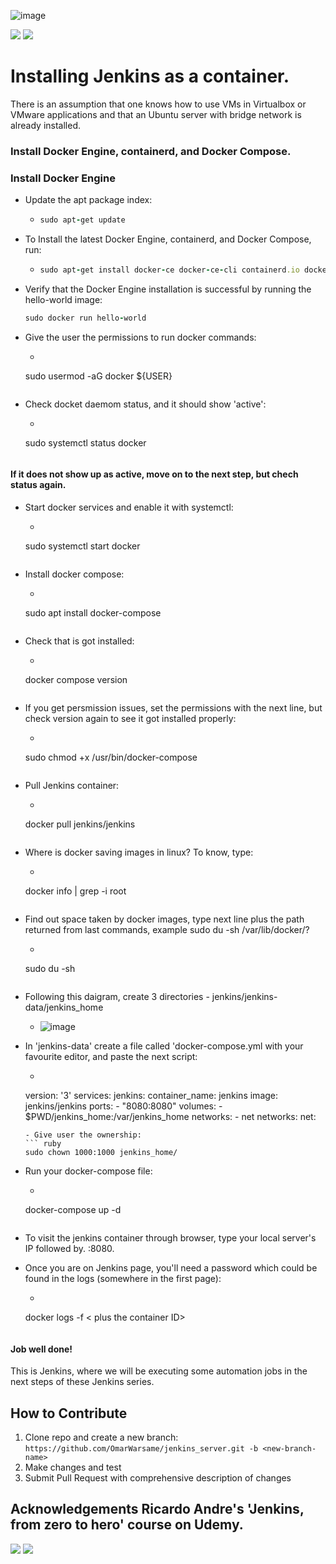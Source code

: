 ![image](https://user-images.githubusercontent.com/99705293/231359477-cfdfcd3b-b7bc-4bc5-8341-463e1923fcda.png)


[![](https://img.shields.io/badge/LinkedIn-blue?style=for-the-badge)](https://www.linkedin.com/in/owarsame?lipi=urn%3Ali%3Apage%3Ad_flagship3_profile_view_base_contact_details%3BSOodhTsXT4CPjEe8q6c1Aw%3D%3D)
[![](https://img.shields.io/badge/github-darkgrey?style=for-the-badge)](https://github.com/OmarWarsame)
<!---[![](https://img.shields.io/badge/book-blueviolet?style=for-the-badge)](https://hamzamohdzubair.github.io/redant/)--->
<!---[![](https://img.shields.io/badge/API-yellow?style=for-the-badge)](https://docs.rs/crate/redant/latest)--->
<!---[![](https://img.shields.io/badge/Crates.io-orange?style=for-the-badge)](https://crates.io/crates/redant)--->
# Installing Jenkins as a container.


There is an assumption that one knows how to use VMs in Virtualbox or VMware applications and that an Ubuntu server with bridge network is already installed.
### Install Docker Engine, containerd, and Docker Compose.

### Install Docker Engine
+ Update the apt package index:
  - ``` ruby
    sudo apt-get update
    ```
+ To Install the latest Docker Engine, containerd, and Docker Compose, run:

  - ``` ruby
    sudo apt-get install docker-ce docker-ce-cli containerd.io docker-buildx-plugin docker-compose-plugin
    ```
+ Verify that the Docker Engine installation is successful by running the hello-world image:
    ``` ruby
    sudo docker run hello-world
    ```
+ Give the user the permissions to run docker commands:
  - ``` ruby
  sudo usermod -aG docker ${USER}
  ```
+ Check docket daemom status, and it should show 'active':
  - ``` ruby 
  sudo systemctl status docker
  ```
#### If it does not show up as active, move on to the next step, but chech status again.
+ Start docker services and enable it with systemctl:
  - ``` ruby
  sudo systemctl start docker
  ```
+ Install docker compose:
  - ``` ruby
  sudo apt  install docker-compose
  ```
+ Check that is got installed:
  - ``` ruby
  docker compose version
  ```
+ If you get persmission issues, set the permissions with the next line, but check version again to see it got installed properly:
  - ``` ruby
  sudo chmod +x /usr/bin/docker-compose
  ```
+ Pull Jenkins container:
  - ``` ruby
  docker pull jenkins/jenkins
  ```
+ Where is docker saving images in linux? To know, type:
  - ``` ruby
  docker info | grep -i root
  ```
+ Find out space taken by docker images, type next line plus the path returned from last commands, example sudo du -sh /var/lib/docker/?
  - ``` ruby
  sudo du -sh
  ```
+ Following this daigram, create 3 directories - jenkins/jenkins-data/jenkins_home
  - ![image](https://user-images.githubusercontent.com/99705293/231308698-2530d913-963e-4c27-862a-ce0b1b78dc66.png)

+ In 'jenkins-data' create a file called 'docker-compose.yml with your favourite editor, and paste the next script:
  - ``` ruby
  version: '3' 
  services: 
    jenkins:
      container_name: jenkins 
      image: jenkins/jenkins 
      ports:
        - "8080:8080" 
      volumes:
        - $PWD/jenkins_home:/var/jenkins_home 
      networks:
        - net
  networks:
    net:
  ```
  - Give user the ownership:
  ``` ruby
  sudo chown 1000:1000 jenkins_home/
  ```
+ Run your docker-compose file:
  - ``` ruby
  docker-compose up -d
  ```
+ To visit the jenkins container through browser, type your local server's IP followed by. :8080.

+ Once you are on Jenkins page, you'll need a password which could be found in the logs (somewhere in the first page):
  - ``` ruby
  docker logs -f < plus the container ID>
  ```

#### Job well done!
This is Jenkins, where we will be executing some automation jobs in the next steps of these Jenkins series.


**How to Contribute**
---

1. Clone repo and create a new branch: `https://github.com/OmarWarsame/jenkins_server.git -b <new-branch-name>`
2. Make changes and test
3. Submit Pull Request with comprehensive description of changes

**Acknowledgements**
Ricardo Andre's 'Jenkins, from zero to hero' course on Udemy.
---

[![](https://img.shields.io/badge/LinkedIn-blue?style=for-the-badge)](https://www.linkedin.com/in/owarsame?lipi=urn%3Ali%3Apage%3Ad_flagship3_profile_view_base_contact_details%3BSOodhTsXT4CPjEe8q6c1Aw%3D%3D)
[![](https://img.shields.io/badge/github-darkgrey?style=for-the-badge)](https://github.com/OmarWarsame)
<!---[![](https://img.shields.io/badge/book-blueviolet?style=for-the-badge)](https://hamzamohdzubair.github.io/redant/)--->
<!---[![](https://img.shields.io/badge/API-yellow?style=for-the-badge)](https://docs.rs/crate/redant/latest)--->
<!---[![](https://img.shields.io/badge/Crates.io-orange?style=for-the-badge)](https://crates.io/crates/redant)--->





